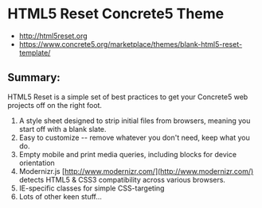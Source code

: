 #  HTML5 Reset Concrete5 Theme 

- http://html5reset.org
- https://www.concrete5.org/marketplace/themes/blank-html5-reset-template/

## Summary:

HTML5 Reset is a simple set of best practices to get your Concrete5 web projects off on the right foot.

1. A style sheet designed to strip initial files from browsers, meaning you start off with a blank slate.
2. Easy to customize -- remove whatever you don't need, keep what you do.
5. Empty mobile and print media queries, including blocks for device orientation
6. Modernizr.js [http://www.modernizr.com/](http://www.modernizr.com/) detects HTML5 & CSS3 compatibility across various browsers.
7. IE-specific classes for simple CSS-targeting
9. Lots of other keen stuff...
